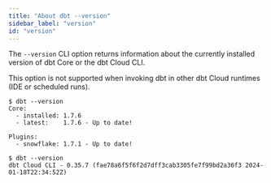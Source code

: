 ```yaml
---
title: "About dbt --version"
sidebar_label: "version"
id: "version"
---
```


The `--version` CLI option returns information about the currently installed version of dbt Core or the dbt Cloud CLI.

This option is not supported when invoking dbt in other dbt Cloud runtimes (IDE or scheduled runs).

<File name='dbt Core'>

```text
$ dbt --version
Core:
  - installed: 1.7.6
  - latest:    1.7.6 - Up to date!

Plugins:
  - snowflake: 1.7.1 - Up to date!
```

</File>

<File name='dbt Cloud CLI'>

```text
$ dbt --version
dbt Cloud CLI - 0.35.7 (fae78a6f5f6f2d7dff3cab3305fe7f99bd2a36f3 2024-01-18T22:34:52Z)
```

</File>
